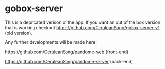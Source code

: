 # gobox-server

This is a depricated verison of the app. If you want an out of the box version that is working checkout https://github.com/CeruleanSong/gobox-server-v1 (old version).

Any further developments will be made here:

https://github.com/CeruleanSong/pandome-web (front-end)

https://github.com/CeruleanSong/pandome-server (back-end)
